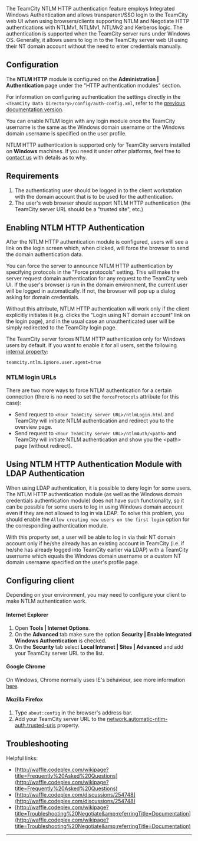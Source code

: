 [//]: # (title: NTLM HTTP Authentication)
[//]: # (auxiliary-id: NTLM HTTP Authentication)
The TeamCity NTLM HTTP authentication feature employs Integrated Windows Authentication and allows transparent/SSO login to the TeamCity web UI when using browsers/clients supporting NTLM and Negotiate HTTP authentications with NTLMv1, NTLMv1, NTLMv2 and Kerberos logic. The authentication is supported when the TeamCity server runs under Windows OS. Generally, it allows users to log in to the TeamCity server web UI using their NT domain account without the need to enter credentials manually.

## Configuration

The __NTLM HTTP__ module is configured on the __Administration | Authentication__ page under the "HTTP authentication modules" section.

<tip>

For information on configuring authentication the settings directly in the `<TeamCity Data Directory>/config/auth-config.xml`, refer to the [previous documentation version](https://confluence.jetbrains.com/display/TCD8/NTLM+HTTP+Authentication).
</tip>

You can enable NTLM login with any login module once the TeamCity username is the same as the Windows domain username or the Windows domain username is specified on the user profile.

<note>

NTLM HTTP authentication is supported only for TeamCity servers installed on __Windows__ machines. If you need it under other platforms, feel free to [contact us](mailto:teamcity-support@jetbrains.com) with details as to why.
</note>


[//]: # (Internal note. Do not delete. "NTLM HTTP Authenticationd226e47.txt")    

## Requirements
1. The authenticating user should be logged in to the client workstation with the domain account that is to be used for the authentication.
2. The user's web browser should support NTLM HTTP authentication (the TeamCity server URL should be a "trusted site", etc.)
## Enabling NTLM HTTP Authentication

After the NTLM HTTP authentication module is configured, users will see a link on the login screen which, when clicked, will force the browser to send the domain authentication data.

 You can force the server to announce NTLM HTTP authentication by specifying protocols in the "Force protocols" setting. This will make the server request domain authentication for any request to the TeamCity web UI. If the user's browser is run in the domain environment, the current user will be logged in automatically. If not, the browser will pop up a dialog asking for domain credentials.

Without this attribute, NTLM HTTP authentication will work only if the client explicitly initiates it (e.g. clicks the "Login using NT domain account" link on the login page), and in the usual case an unauthenticated user will be simply redirected to the TeamCity login page.


[//]: # (Internal note. Do not delete. "NTLM HTTP Authenticationd226e74.txt")    


The TeamCity server forces NTLM HTTP authentication only for Windows users by default. If you want to enable it for all users, set the following [internal property](configuring-teamcity-server-startup-properties.md):


```
teamcity.ntlm.ignore.user.agent=true

```



### NTLM login URLs

There are two more ways to force NTLM authentication for a certain connection (there is no need to set the `forceProtocols` attribute for this case):
* Send request to `<Your TeamCity server URL>/ntlmLogin.html` and TeamCity will initiate NTLM authentication and redirect you to the overview page.
* Send request to `<Your TeamCity server URL>/ntlmAuth/<path>` and TeamCity will initiate NTLM authentication and show you the &lt;path&gt; page (without redirect).

## Using NTLM HTTP Authentication Module with LDAP Authentication

When using LDAP authentication, it is possible to deny login for some users. The NTLM HTTP authentication module (as well as the Windows domain credentials authentication module) does not have such functionality, so it can be possible for some users to log in using Windows domain account even if they are not allowed to log in via LDAP. To solve this problem, you should enable the `Allow creating new users on the first login` option for the corresponding authentication module.

With this property set, a user will be able to log in via their NT domain account only if he/she already has an existing account in TeamCity (i.e. if he/she has already logged into TeamCity earlier via LDAP) with a TeamCity username which equals the Windows domain username or a custom NT domain username specified on the user's profile page.

## Configuring client

Depending on your environment, you may need to configure your client to make NTLM authentication work.

#### Internet Explorer

1. Open __Tools | Internet Options__.
2. On the __Advanced__ tab make sure the option __Security | Enable Integrated Windows Authentication__ is checked.
3. On the __Security__ tab select __Local Intranet | Sites | Advanced__ and add your TeamCity server URL to the list.

#### Google Chrome

On Windows, Chrome normally uses IE's behaviour, see more information [here](http://dev.chromium.org/developers/design-documents/http-authentication).

#### Mozilla Firefox
1. Type `about:config` in the browser's address bar.
2. Add your TeamCity server URL to the [network.automatic-ntlm-auth.trusted-uris](http://kb.mozillazine.org/Network.automatic-ntlm-auth.trusted-uris) property.

[//]: # (Internal note. Do not delete. "NTLM HTTP Authenticationd226e165.txt")    

## Troubleshooting

Helpful links:
* [http://waffle.codeplex.com/wikipage?title=Frequently%20Asked%20Questions](http://waffle.codeplex.com/wikipage?title=Frequently%20Asked%20Questions)
* [http://waffle.codeplex.com/discussions/254748](http://waffle.codeplex.com/discussions/254748)
* [http://waffle.codeplex.com/wikipage?title=Troubleshooting%20Negotiate&amp;referringTitle=Documentation](http://waffle.codeplex.com/wikipage?title=Troubleshooting%20Negotiate&amp;referringTitle=Documentation)

__ __